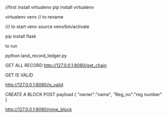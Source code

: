 
//first install virtualenv
pip install virtualenv

virtualenv venv // to rename

/// to start venv 
source venv/bin/activate

pip install flask


to run 

python land_record_ledger.py

GET ALL RECORD
http://127.0.0.1:8080/get_chain

GET IS VALID

http://127.0.0.1:8080/is_valid


CREATE A BLOCK  POST
 payload 
    {
  "owner":"name",
  "Reg_no":"reg number"
}

http://127.0.0.1:8080/mine_block
